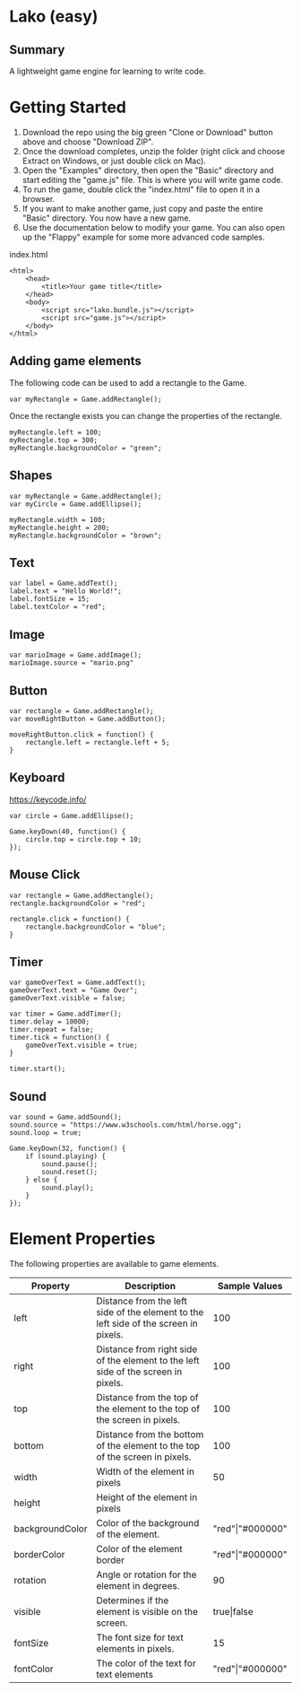 # Lako (easy)

## Summary
A lightweight game engine for learning to write code.


# Getting Started

1. Download the repo using the big green "Clone or Download" button above and choose "Download ZIP".
2. Once the download completes, unzip the folder (right click and choose Extract on Windows, or just double click on Mac).
3. Open the "Examples" directory, then open the "Basic" directory and start editing the "game.js" file. This is where you will write game code.
4. To run the game, double click the "index.html" file to open it in a browser.
5. If you want to make another game, just copy and paste the entire "Basic" directory. You now have a new game.
6. Use the documentation below to modify your game. You can also open up the "Flappy" example for some more advanced code samples.

index.html
```
<html>
    <head>
        <title>Your game title</title>
    </head>
    <body>
        <script src="lako.bundle.js"></script>
        <script src="game.js"></script>
    </body>
</html>
```

## Adding game elements

The following code can be used to add a rectangle to the Game.

```
var myRectangle = Game.addRectangle();
```

Once the rectangle exists you can change the properties of the rectangle.

```
myRectangle.left = 100;
myRectangle.top = 300;
myRectangle.backgroundColor = "green";
```

## Shapes

```
var myRectangle = Game.addRectangle();
var myCircle = Game.addEllipse();

myRectangle.width = 100;
myRectangle.height = 200;
myRectangle.backgroundColor = "brown";
```

## Text
```
var label = Game.addText();
label.text = "Hello World!";
label.fontSize = 15;
label.textColor = "red";
```

## Image
```
var marioImage = Game.addImage();
marioImage.source = "mario.png"
```

## Button
```
var rectangle = Game.addRectangle();
var moveRightButton = Game.addButton();

moveRightButton.click = function() {
    rectangle.left = rectangle.left + 5;
}
```

## Keyboard
https://keycode.info/
```
var circle = Game.addEllipse();

Game.keyDown(40, function() {
    circle.top = circle.top + 10;
});
```

## Mouse Click
```
var rectangle = Game.addRectangle();
rectangle.backgroundColor = "red";

rectangle.click = function() {
    rectangle.backgroundColor = "blue";
}
```

## Timer
```
var gameOverText = Game.addText();
gameOverText.text = "Game Over";
gameOverText.visible = false;

var timer = Game.addTimer();
timer.delay = 10000;
timer.repeat = false;
timer.tick = function() {
    gameOverText.visible = true;
}

timer.start();
```

## Sound
```
var sound = Game.addSound();
sound.source = "https://www.w3schools.com/html/horse.ogg";
sound.loop = true;

Game.keyDown(32, function() {
    if (sound.playing) {
        sound.pause();
        sound.reset();
    } else {
        sound.play();
    }
});
```


# Element Properties 

The following properties are available to game elements.

|Property|Description|Sample Values|
|--|--|--|
|left|Distance from the left side of the element to the left side of the screen in pixels.|100|
|right|Distance from right side of the element to the left side of the screen in pixels.|100|
|top| Distance from the top of the element to the top of the screen in pixels.|100|
|bottom|Distance from the bottom of the element to the top of the screen in pixels.|100|
|width|Width of the element in pixels|50|
|height|Height of the element in pixels|
|backgroundColor|Color of the background of the element.|"red"\|"#000000" |
|borderColor|Color of the element border|"red"\|"#000000"|
|rotation|Angle or rotation for the element in degrees.|90|
|visible|Determines if the element is visible on the screen.|true\|false|
|fontSize|The font size for text elements in pixels.|15|
|fontColor|The color of the text for text elements|"red"\|"#000000"|


